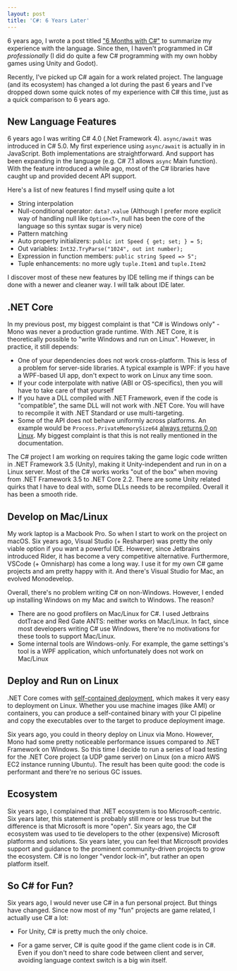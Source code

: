 ```yaml
---
layout: post
title: 'C#: 6 Years Later'
---
```


6 years ago, I wrote a post titled ["6 Months with C#"](https://ruoyusun.com/2013/03/10/6-months-with-c-sharp.html) to summarize my experience with the language. Since then, I haven't programmed in C# *professionally* (I did do quite a few C# programming with my own hobby games using Unity and Godot).

Recently, I've picked up C# again for a work related project. The language (and its ecosystem) has changed a lot during the past 6 years and I've dropped down some quick notes of my experience with C# this time, just as a quick comparison to 6 years ago.

## New Language Features

6 years ago I was writing C# 4.0 (.Net Framework 4). `async/await` was introduced in C# 5.0. My first experience using `async/await` is actually in in JavaScript. Both implementations are straightforward. And support has been expanding in the language (e.g. C# 7.1 allows `async` Main function). With the feature introduced a while ago, most of the C# libraries have caught up and provided decent API support.

Here's a list of new features I find myself using quite a lot

- String interpolation
- Null-conditional operator: `data?.value` (Although I prefer more explicit way of handling null like `Option<T>`, null has been the core of the language so this syntax sugar is very nice)
- Pattern matching
- Auto property initializers: `public int Speed { get; set; } = 5;`
- Out variables: `Int32.TryParse("1024", out int number);`
- Expression in function members: `public string Speed => 5";`
- Tuple enhancements: no more ugly `tuple.Item1` and `tuple.Item2`

I discover most of these new features by IDE telling me if things can be done with a newer and cleaner way. I will talk about IDE later.

## .NET Core 

In my previous post, my biggest complaint is that "C# is Windows only" - Mono was never a production grade runtime. With .NET Core, it is theoretically possible to "write Windows and run on Linux". However, in practice, it still depends:

- One of your dependencies does not work cross-platform. This is less of a problem for server-side libraries. A typical example is WPF: if you have a WPF-based UI app, don't expect to work on Linux any time soon.
- If your code interpolate with native (ABI or OS-specifics), then you will have to take care of that yourself
- If you have a DLL compiled with .NET Framework, even if the code is "compatible", the same DLL will not work with .NET Core. You will have to recompile it with .NET Standard or use multi-targeting.
- Some of the API does not behave uniformly across platforms. An example would be `Process.PrivateMemorySize64` [always returns 0 on Linux](https://github.com/dotnet/corefx/blob/master/src/System.Diagnostics.Process/src/System/Diagnostics/ProcessManager.Linux.cs#L140). My biggest complaint is that this is not really mentioned in the documentation.

The C# project I am working on requires taking the game logic code written in .NET Framework 3.5 (Unity), making it Unity-independent and run in on a Linux server. Most of the C# works works "out of the box" when moving from .NET Framework 3.5 to .NET Core 2.2. There are some Unity related quirks that I have to deal with, some DLLs needs to be recompiled. Overall it has been a smooth ride.

## Develop on Mac/Linux

My work laptop is a Macbook Pro. So when I start to work on the project on macOS. Six years ago, Visual Studio (+ Resharper) was pretty the only viable option if you want a powerful IDE. However, since Jetbrains introduced Rider, it has become a very competitive alternative. Furthermore, VSCode (+ Omnisharp) has come a long way. I use it for my own C# game projects and am pretty happy with it. And there's Visual Studio for Mac, an evolved Monodevelop.

Overall, there's no problem writing C# on non-Windows. However, I ended up installing Windows on my Mac and switch to Windows. The reason?

- There are no good profilers on Mac/Linux for C#. I used Jetbrains dotTrace and Red Gate ANTS: neither works on Mac/Linux. In fact, since most developers writing C# use Windows, there're no motivations for these tools to support Mac/Linux.
- Some internal tools are Windows-only. For example, the game settings's tool is a WPF application, which unfortunately does not work on Mac/Linux

## Deploy and Run on Linux

.NET Core comes with [self-contained deployment](https://docs.microsoft.com/en-us/dotnet/core/deploying/#self-contained-deployments-scd), which makes it very easy to deployment on Linux. Whether you use machine images (like AMI) or containers, you can produce a self-contained binary with your CI pipeline and copy the executables over to the target to produce deployment image.

Six years ago, you could in theory deploy on Linux via Mono. However, Mono had some pretty noticeable performance issues compared to .NET Framework on Windows. So this time I decide to run a series of load testing for the .NET Core project (a UDP game server) on Linux (on a micro AWS EC2 instance running Ubuntu). The result has been quite good: the code is performant and there're no serious GC issues.

## Ecosystem

Six years ago, I complained that .NET ecosystem is too Microsoft-centric. Six years later, this statement is probably still more or less true but the difference is that Microsoft is more "open". Six years ago, the C# ecosystem was used to tie developers to the other (expensive) Microsoft platforms and solutions. Six years later, you can feel that Microsoft provides support and guidance to the prominent community-driven projects to grow the ecosystem. C# is no longer "vendor lock-in", but rather an open platform itself.

## So C# for Fun? 

Six years ago, I would never use C# in a fun personal project. But things have changed. Since now most of my "fun" projects are game related, I actually use C# a lot:

- For Unity, C# is pretty much the only choice. 

- For a game server, C# is quite good if the game client code is in C#. Even if you don't need to share code between client and server, avoiding language context switch is a big win itself.